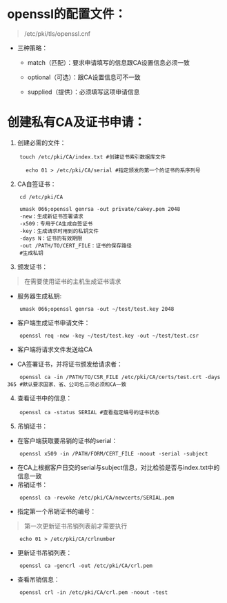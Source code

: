 # openssl的配置文件：
>/etc/pki/tls/openssl.cnf

+ 三种策略：
    + match（匹配）：要求申请填写的信息跟CA设置信息必须一致

    + optional（可选）：跟CA设置信息可不一致
    + supplied（提供）：必须填写这项申请信息
# 创建私有CA及证书申请：
1. 创建必需的文件：
```shell
    touch /etc/pki/CA/index.txt #创建证书索引数据库文件

      echo 01 > /etc/pki/CA/serial #指定颁发的第一个的证书的系序列号
```
2. CA自签证书：
```shell
    cd /etc/pki/CA

    umask 066;openssl genrsa -out private/cakey.pem 2048 
    -new：生成新证书签署请求
    -x509：专用于CA生成自签证书
    -key：生成请求时用到的私钥文件
    -days N：证书的有效期限
    -out /PATH/TO/CERT_FILE：证书的保存路径
    #生成私钥    
```
3. 颁发证书：
>在需要使用证书的主机生成证书请求
+ 服务器生成私钥:
```shell
    umask 066;openssl genrsa -out ~/test/test.key 2048
```
+ 客户端生成证书申请文件：
```shell
    openssl req -new -key ~/test/test.key -out ~/test/test.csr 
```
+ 客户端将请求文件发送给CA

+ CA签署证书，并将证书颁发给请求者：
```shell
    openssl ca -in /PATH/TO/CSR_FILE /etc/pki/CA/certs/test.crt -days 365 #默认要求国家、省、公司名三项必须和CA一致
```
4. 查看证书中的信息：
```shell
    openssl ca -status SERIAL #查看指定编号的证书状态
```
5. 吊销证书：
+ 在客户端获取要吊销的证书的serial：
```
    openssl x509 -in /PATH/FORM/CERT_FILE -noout -serial -subject
```
+ 在CA上根据客户日交的serial与subject信息，对比检验是否与index.txt中的信息一致
+ 吊销证书：
```
    openssl ca -revoke /etc/pki/CA/newcerts/SERIAL.pem
```
+ 指定第一个吊销证书的编号：
>第一次更新证书吊销列表前才需要执行
```
    echo 01 > /etc/pki/CA/crlnumber
```
+ 更新证书吊销列表：
```
    openssl ca -gencrl -out /etc/pki/CA/crl.pem
```
+ 查看吊销信息：
```
    openssl crl -in /etc/pki/CA/crl.pem -noout -test
```
